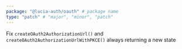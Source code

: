```yaml
---
package: "@lucia-auth/oauth" # package name
type: "patch" # "major", "minor", "patch"
---
```


Fix `createOAuth2AuthorizationUrl()` and `createOAuth2AuthorizationUrlWithPKCE()` always returning a new state